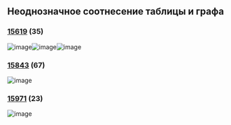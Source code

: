 ## Неоднозначное соотнесение таблицы и графа
### [15619](https://inf-ege.sdamgia.ru/problem?id=15619) (35)
![image](https://user-images.githubusercontent.com/70198995/171639147-0f39f12c-5210-4e0a-bc83-387f050493f9.png)![image](https://user-images.githubusercontent.com/70198995/171639184-44061fdb-0d37-4c9e-a35e-2783e85e14c9.png)![image](https://user-images.githubusercontent.com/70198995/171640891-e4f17690-ada2-49be-bc38-647a62caf689.png)
### [15843](https://inf-ege.sdamgia.ru/problem?id=15843) (67)
![image](https://user-images.githubusercontent.com/70198995/171736261-ab1c4039-8d09-4c9d-a74e-b4c85090253a.png)
### [15971](https://inf-ege.sdamgia.ru/problem?id=15971) (23)
![image](https://user-images.githubusercontent.com/70198995/171738461-2e4e1ad0-3b95-49a5-b4f7-6270e774790a.png)
